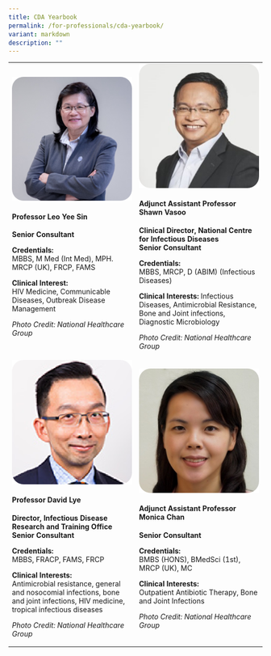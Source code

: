```yaml
---
title: CDA Yearbook
permalink: /for-professionals/cda-yearbook/
variant: markdown
description: ""
---
```

<table>
    <tbody>
        <tr>
            <td rowspan="1" colspan="1" width="50%">
                <div class="isomer-image-wrapper"><img alt="" src="/images/doctor_1.png"></div>
                <h4>Professor Leo Yee Sin</h4>
                <p><strong>Senior Consultant</strong></p>
                <p>
                    <strong>Credentials:</strong>
                    <br>
                    MBBS, M Med (Int Med), MPH. MRCP (UK), FRCP, FAMS 
                </p>
                <p>
                    <strong>Clinical Interest:</strong>
                    <br>
                    HIV Medicine, Communicable Diseases, Outbreak Disease Management
                </p>
                <p><em>Photo Credit: National Healthcare Group</em></p>
            </td>
            <td rowspan="1" colspan="1" width="50%">
                <div class="isomer-image-wrapper"><img alt="" src="/images/doctor_2.png"></div>
                <h4>Adjunct Assistant Professor Shawn Vasoo</h4>
                <p>
                    <strong>
                        Clinical Director, National Centre for Infectious Diseases 
                        <br>
                        Senior Consultant
                    </strong>
                </p>
                <p>
                    <strong>Credentials:</strong>
                    <br>
                    MBBS, MRCP, D (ABIM) (Infectious Diseases)
                </p>
                <p>
                    <strong>Clinical Interests:</strong>
                    Infectious Diseases, Antimicrobial Resistance, Bone and Joint infections, Diagnostic Microbiology
                </p>
                <p><em>Photo Credit: National Healthcare Group</em></p>
            </td>
        </tr>
        <tr>
            <td rowspan="1" colspan="1">
                <div class="isomer-image-wrapper"><img alt="" src="/images/doctor_3.png"></div>
                <h4>Professor David Lye</h4>
                <p>
                    <strong>
                        Director, Infectious Disease Research and Training Office
                        <br>
                        Senior Consultant
                    </strong>
                </p>
                <p>
                    <strong>Credentials:</strong>
                    <br>
                    MBBS, FRACP, FAMS, FRCP
                </p>
                <p>
                    <strong>Clinical Interests:</strong>
                    <br>
                    Antimicrobial resistance, general and nosocomial infections, bone and joint infections, HIV medicine, tropical infectious diseases
                </p>
                <p><em>Photo Credit: National Healthcare Group</em></p>
            </td>
            <td rowspan="1" colspan="1">
                <div class="isomer-image-wrapper"><img alt="" src="/images/doctor_4.png"></div>
                <h4>Adjunct Assistant Professor Monica Chan</h4>
                <p><strong>Senior Consultant</strong></p>
                <p>
                    <strong>Credentials:</strong>
                    <br>
                    BMBS (HONS), BMedSci (1st), MRCP (UK), MC
                </p>
                <p>
                    <strong>Clinical Interests:</strong>
                    <br>
                    Outpatient Antibiotic Therapy, Bone and Joint Infections
                </p>
                <p><em>Photo Credit: National Healthcare Group</em></p>
            </td>
        </tr>
    </tbody>
</table>

